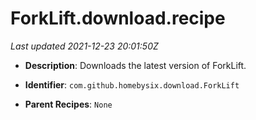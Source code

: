 # ForkLift.download.recipe

_Last updated 2021-12-23 20:01:50Z_

- **Description**: Downloads the latest version of ForkLift.

- **Identifier**: `com.github.homebysix.download.ForkLift`

- **Parent Recipes**: `None`
